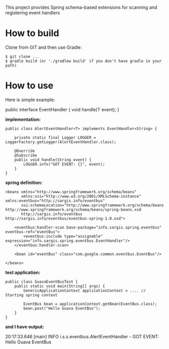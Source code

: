 This project provides Spring schema-based extensions for scanning and registering event handlers

# How to build

Clone from GIT and then use Gradle:

    $ git clone ...
    $ gradle build (or './gradlew build' if you don't have gradle in your path)

# How to use

Here is simple example:

public interface EventHandler<T> {
    void handle(T event);
}

<strong>implementation:</strong>

    public class AlertEventHandler<T> implements EventHandler<String> {

        private static final Logger LOGGER = LoggerFactory.getLogger(AlertEventHandler.class);

        @Override
        @Subscribe
        public void handle(String event) {
            LOGGER.info("GOT EVENT: {}", event);
        }
    }

<strong>spring definition:</strong>

    <beans xmlns="http://www.springframework.org/schema/beans"
           xmlns:xsi="http://www.w3.org/2001/XMLSchema-instance" xmlns:eventbus="http://sargis.info/eventbus"
           xsi:schemaLocation="http://www.springframework.org/schema/beans http://www.springframework.org/schema/beans/spring-beans.xsd
           http://sargis.info/eventbus http://sargis.info/eventbus/eventbus-spring-1.0.xsd">

        <eventbus:handler-scan base-package="info.sargis.spring.eventbus" eventbus-ref="eventBus">
            <eventbus:include type="assignable" expression="info.sargis.spring.eventbus.EventHandler"/>
        </eventbus:handler-scan>

        <bean id="eventBus" class="com.google.common.eventbus.EventBus"/>

    </beans>

<strong>test application:</strong>

    public class GuavaEventBusTest {
        public static void main(String[] args) {
            GenericApplicationContext applicationContext = .... // Starting spring context

            EventBus bean = applicationContext.getBean(EventBus.class);
            bean.post("Hello Guava EventBus");
        }
    }

<strong>and I have output:</strong>

20:17:33.646 [main] INFO  i.s.s.eventbus.AlertEventHandler - GOT EVENT: Hello Guava EventBus

